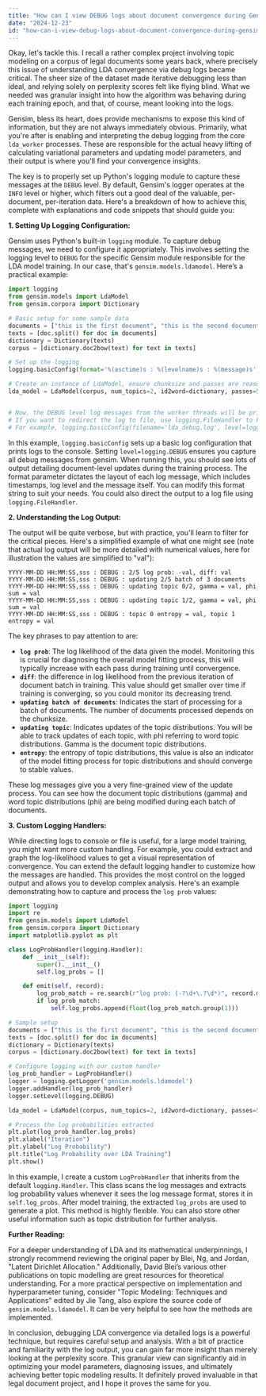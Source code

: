 ```yaml
---
title: "How can I view DEBUG logs about document convergence during Gensim LDA model training?"
date: "2024-12-23"
id: "how-can-i-view-debug-logs-about-document-convergence-during-gensim-lda-model-training"
---
```


Okay, let's tackle this. I recall a rather complex project involving topic modeling on a corpus of legal documents some years back, where precisely this issue of understanding LDA convergence via debug logs became critical. The sheer size of the dataset made iterative debugging less than ideal, and relying solely on perplexity scores felt like flying blind. What we needed was granular insight into how the algorithm was behaving during each training epoch, and that, of course, meant looking into the logs.

Gensim, bless its heart, does provide mechanisms to expose this kind of information, but they are not always immediately obvious. Primarily, what you're after is enabling and interpreting the debug logging from the core `lda_worker` processes. These are responsible for the actual heavy lifting of calculating variational parameters and updating model parameters, and their output is where you'll find your convergence insights.

The key is to properly set up Python's logging module to capture these messages at the `DEBUG` level. By default, Gensim's logger operates at the `INFO` level or higher, which filters out a good deal of the valuable, per-document, per-iteration data. Here's a breakdown of how to achieve this, complete with explanations and code snippets that should guide you:

**1. Setting Up Logging Configuration:**

Gensim uses Python's built-in `logging` module. To capture debug messages, we need to configure it appropriately. This involves setting the logging level to `DEBUG` for the specific Gensim module responsible for the LDA model training. In our case, that's `gensim.models.ldamodel`. Here’s a practical example:

```python
import logging
from gensim.models import LdaModel
from gensim.corpora import Dictionary

# Basic setup for some sample data
documents = ["this is the first document", "this is the second document", "the third document is here"]
texts = [doc.split() for doc in documents]
dictionary = Dictionary(texts)
corpus = [dictionary.doc2bow(text) for text in texts]

# Set up the logging
logging.basicConfig(format='%(asctime)s : %(levelname)s : %(message)s', level=logging.DEBUG)

# Create an instance of LdaModel, ensure chunksize and passes are reasonable to see effects quickly
lda_model = LdaModel(corpus, num_topics=2, id2word=dictionary, passes=5, chunksize=3)


# Now, the DEBUG level log messages from the worker threads will be printed.
# If you want to redirect the log to file, use logging.FileHandler to handle the output instead of basicConfig
# For example, logging.basicConfig(filename='lda_debug.log', level=logging.DEBUG, format='%(asctime)s : %(levelname)s : %(message)s')

```
In this example, `logging.basicConfig` sets up a basic log configuration that prints logs to the console. Setting `level=logging.DEBUG` ensures you capture all debug messages from gensim. When running this, you should see lots of output detailing document-level updates during the training process. The format parameter dictates the layout of each log message, which includes timestamps, log level and the message itself. You can modify this format string to suit your needs. You could also direct the output to a log file using `logging.FileHandler`.

**2. Understanding the Log Output:**

The output will be quite verbose, but with practice, you'll learn to filter for the critical pieces. Here's a simplified example of what one might see (note that actual log output will be more detailed with numerical values, here for illustration the values are simplified to "val"):

```
YYYY-MM-DD HH:MM:SS,sss : DEBUG : 2/5 log prob: -val, diff: val
YYYY-MM-DD HH:MM:SS,sss : DEBUG : updating 2/5 batch of 3 documents
YYYY-MM-DD HH:MM:SS,sss : DEBUG : updating topic 0/2, gamma = val, phi sum = val
YYYY-MM-DD HH:MM:SS,sss : DEBUG : updating topic 1/2, gamma = val, phi sum = val
YYYY-MM-DD HH:MM:SS,sss : DEBUG : topic 0 entropy = val, topic 1 entropy = val
```

The key phrases to pay attention to are:

*   **`log prob`**: The log likelihood of the data given the model. Monitoring this is crucial for diagnosing the overall model fitting process, this will typically increase with each pass during training until convergence.
*   **`diff`**: the difference in log likelihood from the previous iteration of document batch in training. This value should get smaller over time if training is converging, so you could monitor its decreasing trend.
*   **`updating batch of documents`**: Indicates the start of processing for a batch of documents. The number of documents processed depends on the chunksize.
*   **`updating topic`**: Indicates updates of the topic distributions. You will be able to track updates of each topic, with phi referring to word topic distributions. Gamma is the document topic distributions.
*   **`entropy`**: the entropy of topic distributions, this value is also an indicator of the model fitting process for topic distributions and should converge to stable values.

These log messages give you a very fine-grained view of the update process. You can see how the document topic distributions (gamma) and word topic distributions (phi) are being modified during each batch of documents.

**3. Custom Logging Handlers:**

While directing logs to console or file is useful, for a large model training, you might want more custom handling. For example, you could extract and graph the log-likelihood values to get a visual representation of convergence.  You can extend the default logging handler to customize how the messages are handled. This provides the most control on the logged output and allows you to develop complex analysis. Here's an example demonstrating how to capture and process the `log prob` values:

```python
import logging
import re
from gensim.models import LdaModel
from gensim.corpora import Dictionary
import matplotlib.pyplot as plt

class LogProbHandler(logging.Handler):
    def __init__(self):
        super().__init__()
        self.log_probs = []

    def emit(self, record):
        log_prob_match = re.search(r"log prob: (-?\d+\.?\d*)", record.msg)
        if log_prob_match:
            self.log_probs.append(float(log_prob_match.group(1)))

# Sample setup
documents = ["this is the first document", "this is the second document", "the third document is here"]
texts = [doc.split() for doc in documents]
dictionary = Dictionary(texts)
corpus = [dictionary.doc2bow(text) for text in texts]

# Configure logging with our custom handler
log_prob_handler = LogProbHandler()
logger = logging.getLogger('gensim.models.ldamodel')
logger.addHandler(log_prob_handler)
logger.setLevel(logging.DEBUG)

lda_model = LdaModel(corpus, num_topics=2, id2word=dictionary, passes=5, chunksize=3)

# Process the log probabilities extracted
plt.plot(log_prob_handler.log_probs)
plt.xlabel("Iteration")
plt.ylabel("Log Probability")
plt.title("Log Probability over LDA Training")
plt.show()

```

In this example, I create a custom `LogProbHandler` that inherits from the default `logging.Handler`. This class scans the log messages and extracts log probability values whenever it sees the log message format, stores it in `self.log_probs`.  After model training, the extracted `log_probs` are used to generate a plot. This method is highly flexible. You can also store other useful information such as topic distribution for further analysis.

**Further Reading:**

For a deeper understanding of LDA and its mathematical underpinnings, I strongly recommend reviewing the original paper by Blei, Ng, and Jordan, "Latent Dirichlet Allocation." Additionally, David Blei’s various other publications on topic modelling are great resources for theoretical understanding. For a more practical perspective on implementation and hyperparameter tuning, consider "Topic Modeling: Techniques and Applications" edited by Jie Tang, also explore the source code of `gensim.models.ldamodel`. It can be very helpful to see how the methods are implemented.

In conclusion, debugging LDA convergence via detailed logs is a powerful technique, but requires careful setup and analysis. With a bit of practice and familiarity with the log output, you can gain far more insight than merely looking at the perplexity score. This granular view can significantly aid in optimizing your model parameters, diagnosing issues, and ultimately achieving better topic modeling results. It definitely proved invaluable in that legal document project, and I hope it proves the same for you.
